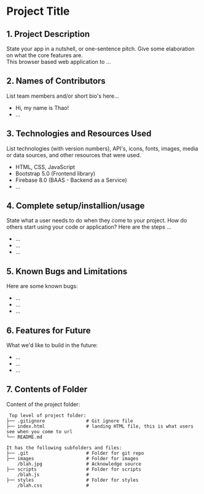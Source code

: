 # Project Title

## 1. Project Description
State your app in a nutshell, or one-sentence pitch. Give some elaboration on what the core features are.  
This browser based web application to ... 

## 2. Names of Contributors
List team members and/or short bio's here... 
* Hi, my name is Thao!
* ...
	
## 3. Technologies and Resources Used
List technologies (with version numbers), API's, icons, fonts, images, media or data sources, and other resources that were used.
* HTML, CSS, JavaScript
* Bootstrap 5.0 (Frontend library)
* Firebase 8.0 (BAAS - Backend as a Service)
* ...

## 4. Complete setup/installion/usage
State what a user needs to do when they come to your project.  How do others start using your code or application?
Here are the steps ...
* ...
* ...
* ...

## 5. Known Bugs and Limitations
Here are some known bugs:
* ...
* ...
* ...

## 6. Features for Future
What we'd like to build in the future:
* ...
* ...
* ...
	
## 7. Contents of Folder
Content of the project folder:

```
 Top level of project folder: 
├── .gitignore               # Git ignore file
├── index.html               # landing HTML file, this is what users see when you come to url
└── README.md

It has the following subfolders and files:
├── .git                     # Folder for git repo
├── images                   # Folder for images
    /blah.jpg                # Acknowledge source
├── scripts                  # Folder for scripts
    /blah.js                 # 
├── styles                   # Folder for styles
    /blah.css                # 



```


